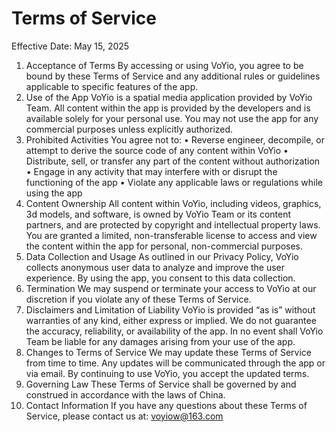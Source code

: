 # Terms of Service

Effective Date: May 15, 2025
1. Acceptance of Terms
By accessing or using VoYio, you agree to be bound by these Terms of Service and any additional rules or guidelines applicable to specific features of the app.
2. Use of the App
VoYio is a spatial media application provided by VoYio Team. All content within the app is provided by the developers and is available solely for your personal use. You may not use the app for any commercial purposes unless explicitly authorized.
3. Prohibited Activities
You agree not to:
• Reverse engineer, decompile, or attempt to derive the source code of any content within VoYio
• Distribute, sell, or transfer any part of the content without authorization
• Engage in any activity that may interfere with or disrupt the functioning of the app
• Violate any applicable laws or regulations while using the app
4. Content Ownership
All content within VoYio, including videos, graphics, 3d models, and software, is owned by VoYio Team or its content partners, and are protected by copyright and intellectual property laws. You are granted a limited, non-transferable license to access and view the content within the app for personal, non-commercial purposes.
5. Data Collection and Usage
As outlined in our Privacy Policy, VoYio collects anonymous user data to analyze and improve the user experience. By using the app, you consent to this data collection.
6. Termination
We may suspend or terminate your access to VoYio at our discretion if you violate any of these Terms of Service.
7. Disclaimers and Limitation of Liability
VoYio is provided “as is” without warranties of any kind, either express or implied. We do not guarantee the accuracy, reliability, or availability of the app. In no event shall VoYio Team be liable for any damages arising from your use of the app.
8. Changes to Terms of Service
We may update these Terms of Service from time to time. Any updates will be communicated through the app or via email. By continuing to use VoYio, you accept the updated terms.
9. Governing Law
These Terms of Service shall be governed by and construed in accordance with the laws of China.
10. Contact Information
If you have any questions about these Terms of Service, please contact us at: voyiow@163.com
